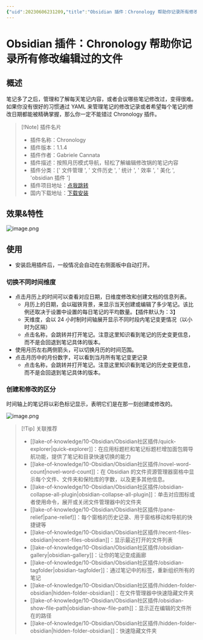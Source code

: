 ```yaml
---
{"uid":20230606231209,"title":"Obsidian 插件：Chronology 帮助你记录所有修改编辑过的文件","tags":["Obsidian","插件","月历","记录","修改编辑记录"],"description":"Obsidian 插件：Chronology 帮助你记录所有修改编辑过的文件","author":"OS","type":"basic","draft":false,"editable":false,"modified":20230607102344,"dg-publish":true,"permalink":"/lake-of-knowledge/10-obsidian/obsidian/chronology/","dgPassFrontmatter":true}
---
```



# Obsidian 插件：Chronology 帮助你记录所有修改编辑过的文件

## 概述

笔记多了之后，管理和了解每天笔记内容，或者会议哪些笔记修改过，变得很难。如果你没有很好的习惯通过 YAML 来管理笔记的修改记录或者希望每个笔记的修改日期都能被精确掌握，那么你一定不能错过 Chronology 插件。

> [!Note] 插件名片
> - 插件名称：Chronology
> - 插件版本：1.1.4
> - 插件作者：Gabriele Cannata
> - 插件描述：按照月历模式导航，轻松了解编辑修改锅的笔记内容
> - 插件分类：[' 文件管理 ', ' 文件历史 ', ' 统计 ', ' 效率 ', ' 美化 ', 'obsidian 插件 ']
> - 插件项目地址：[点我跳转](https://github.com/Canna71/obsidian-chronology/tree/master)
> - 国内下载地址：[下载安装](https://pkmer.cn/products/plugin/pluginMarket/?chronology)

## 效果&特性

![image.png](https://cdn.pkmer.cn/images/20230606231829.png!pkmer)

## 使用

- 安装启用插件后，一般情况会自动在右侧面板中自动打开。

### 切换不同时间维度

- 点击月历上的时间可以查看对应日期，日维度修改和创建文档的信息列表。
	- 月历上的日期，会以磁铁背景，来显示当天创建或编辑了多少笔记。该比例还取决于设置中设置的每日笔记的平均数量。【插件默认为：3】
	- 天维度，会以 24 小时制时间轴展开显示不同时段内笔记变更情况（以小时为区隔）
	- 点击名称，会跳转并打开笔记。注意这里知识看到笔记的历史变更信息，而不是会回退到笔记具体的版本。
- 使用月历左右两侧箭头，可以切换月历的时间范围。
- 点击月历中的月份数字，可以看到当月所有笔记变更记录
	- 点击名称，会跳转并打开笔记。注意这里知识看到笔记的历史变更信息，而不是会回退到笔记具体的版本。

### 创建和修改的区分

时间轴上的笔记将以彩色标记显示，表明它们是在那一刻创建或修改的。

![image.png](https://cdn.pkmer.cn/images/20230606233328.png!pkmer)

>[!Tip] 关联推荐
> - [[lake-of-knowledge/10-Obsidian/Obsidian社区插件/quick-explorer\|quick-explorer]]：在应用标题栏和笔记标题栏增加面包屑导航功能，提供了笔记和目录快速切换的能力
> - [[lake-of-knowledge/10-Obsidian/Obsidian社区插件/novel-word-count\|novel-word-count]]：在 Obsidian 的文件资源管理器窗格中显示每个文件、文件夹和保险库的字数，以及更多其他信息。
> - [[lake-of-knowledge/10-Obsidian/Obsidian社区插件/obsidian-collapse-all-plugin\|obsidian-collapse-all-plugin]]：单击对应图标或者使用命令，展开或关闭文件管理器中的文件夹
> - [[lake-of-knowledge/10-Obsidian/Obsidian社区插件/pane-relief\|pane-relief]]：每个窗格的历史记录、用于窗格移动和导航的快捷键等
> - [[lake-of-knowledge/10-Obsidian/Obsidian社区插件/recent-files-obsidian\|recent-files-obsidian]]：显示最近打开的文件列表
> - [[lake-of-knowledge/10-Obsidian/Obsidian社区插件/obsidian-gallery\|obsidian-gallery]]：让你的笔记变成画廊
> - [[lake-of-knowledge/10-Obsidian/Obsidian社区插件/obsidian-tagfolder\|obsidian-tagfolder]]：通过笔记中的标签，重新组织所有的笔记
> - [[lake-of-knowledge/10-Obsidian/Obsidian社区插件/hidden-folder-obsidian\|hidden-folder-obsidian]]：在文件管理器中快速隐藏文件夹
> - [[lake-of-knowledge/10-Obsidian/Obsidian社区插件/obsidian-show-file-path\|obsidian-show-file-path]]：显示正在编辑的文件所在的路径
> - [[lake-of-knowledge/10-Obsidian/Obsidian社区插件/hidden-folder-obsidian\|hidden-folder-obsidian]]：快速隐藏文件夹
